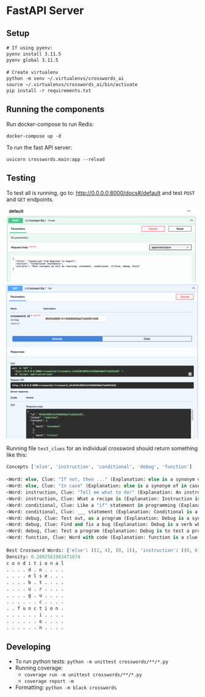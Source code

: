# FastAPI Server

## Setup

```shell
# If using pyenv: 
pyenv install 3.11.5
pyenv global 3.11.5

# Create virtualenv
python -m venv ~/.virtualenvs/crosswords_ai
source ~/.virtualenvs/crosswords_ai/bin/activate
pip install -r requirements.txt
```

## Running the components

Run docker-compose to run Redis:
```shell
docker-compose up -d
```

To run the fast API server:
```shell
uvicorn crosswords.main:app --reload
```

## Testing
To test all is running, go to: http://0.0.0.0:8000/docs#/default and test `POST` and `GET` endpoints.

![crossword_post.png](../images/crosswords_post.png)
![crossword_get.png](../images/crossword_get.png)

Running file `test_clues` for an individual crossword should return something like this:
```python 
Concepts ['else', 'instruction', 'conditional', 'debug', 'function']

<Word: else, Clue: "If not, then ..." (Explanation: else is a synonym of otherwise)>
<Word: else, Clue: "In case" (Explanation: else is a synonym of in case)>
<Word: instruction, Clue: "Tell me what to do!" (Explanation: An instruction is an instruction to guess for a clue)>
<Word: instruction, Clue: What a recipe is (Explanation: Instruction is a clue for it)>
<Word: conditional, Clue: Like a "if" statement in programming (Explanation: The word to guess is "if")>
<Word: conditional, Clue: ___ statement (Explanation: Conditional is a type of statement)>
<Word: debug, Clue: Test out, as a program (Explanation: Debug is a synonym of test out)>
<Word: debug, Clue: Find and fix a bug (Explanation: Debug is a verb which means to find and fix a bug)>
<Word: debug, Clue: Test a program (Explanation: Debug is to test a program, as in "debug a new app")>
<Word: function, Clue: Word with code (Explanation: function is a clue for it)>

Best Crossword Words: {'else': ((2, 4), (0, 1)), 'instruction': ((0, 6), (1, 0)), 'conditional': ((0, 0), (0, 1)), 'debug': ((1, 4), (1, 0)), 'function': ((7, 2), (0, 1))}.
Density: 0.2892561983471074
c o n d i t i o n a l 
. . . . d . n . . . . 
. . . . e l s e . . . 
. . . . b . t . . . . 
. . . . u . r . . . . 
. . . . g . u . . . . 
. . . . . . c . . . . 
. . f u n c t i o n . 
. . . . . . i . . . . 
. . . . . . o . . . . 
. . . . . . n . . . . 
```

## Developing

- To run python tests: `python -m unittest crosswords/**/*.py`
- Running coverage:
    - `coverage run -m unittest crosswords/**/*.py`
    - `coverage report -m`
- Formatting: `python -m black crosswords`